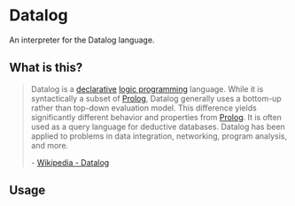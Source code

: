 # Datalog
An interpreter for the Datalog language.

## What is this?

> Datalog is a [declarative](https://en.wikipedia.org/wiki/Declarative_programming) [logic programming](https://en.wikipedia.org/wiki/Logic_programming) language. While it is syntactically a subset of [Prolog](https://en.wikipedia.org/wiki/Prolog), Datalog generally uses a bottom-up rather than top-down evaluation model. This difference yields significantly different behavior and properties from [Prolog](https://en.wikipedia.org/wiki/Prolog). It is often used as a query language for deductive databases. Datalog has been applied to problems in data integration, networking, program analysis, and more.
> 
> \- [Wikipedia - Datalog](https://en.wikipedia.org/wiki/Datalog)

## Usage
